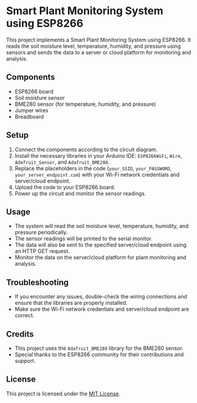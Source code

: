# Smart Plant Monitoring System using ESP8266

This project implements a Smart Plant Monitoring System using ESP8266. It reads the soil moisture level, temperature, humidity, and pressure using sensors and sends the data to a server or cloud platform for monitoring and analysis.

## Components

- ESP8266 board
- Soil moisture sensor
- BME280 sensor (for temperature, humidity, and pressure)
- Jumper wires
- Breadboard

## Setup

1. Connect the components according to the circuit diagram.
2. Install the necessary libraries in your Arduino IDE: `ESP8266WiFi`, `Wire`, `Adafruit_Sensor`, and `Adafruit_BME280`.
3. Replace the placeholders in the code (`your_SSID`, `your_PASSWORD`, `your_server_endpoint.com`) with your Wi-Fi network credentials and server/cloud endpoint.
4. Upload the code to your ESP8266 board.
5. Power up the circuit and monitor the sensor readings.

## Usage

- The system will read the soil moisture level, temperature, humidity, and pressure periodically.
- The sensor readings will be printed to the serial monitor.
- The data will also be sent to the specified server/cloud endpoint using an HTTP GET request.
- Monitor the data on the server/cloud platform for plant monitoring and analysis.

## Troubleshooting

- If you encounter any issues, double-check the wiring connections and ensure that the libraries are properly installed.
- Make sure the Wi-Fi network credentials and server/cloud endpoint are correct.


## Credits

- This project uses the `Adafruit_BME280` library for the BME280 sensor.
- Special thanks to the ESP8266 community for their contributions and support.

## License

This project is licensed under the [MIT License](LICENSE).

